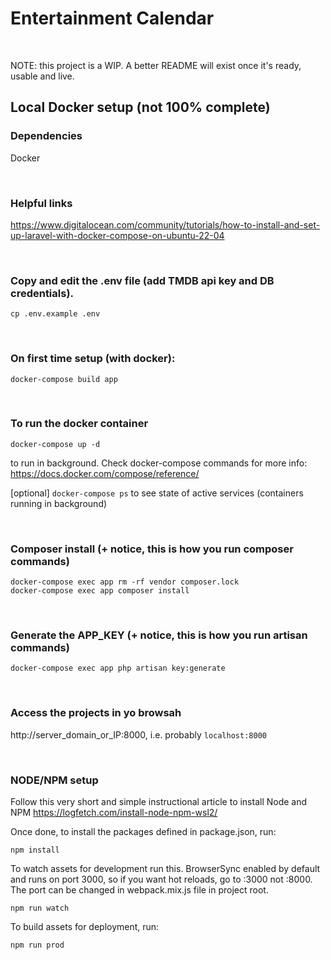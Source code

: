 # Entertainment Calendar 

<br>

NOTE: this project is a WIP. A better README will exist once it's ready, usable and live.

## Local Docker setup (not 100% complete)

### Dependencies
  Docker
  
<br>

### Helpful links
  https://www.digitalocean.com/community/tutorials/how-to-install-and-set-up-laravel-with-docker-compose-on-ubuntu-22-04 
  
<br>

### Copy and edit the .env file (add TMDB api key and DB credentials). 

```
cp .env.example .env
```

<br>

### On first time setup (with docker):

```
docker-compose build app
```

<br>

### To run the docker container

```
docker-compose up -d
```

to run in background. Check docker-compose commands for more info: https://docs.docker.com/compose/reference/ 

[optional] 
```docker-compose ps```
to see state of active services (containers running in background)

<br>

### Composer install (+ notice, this is how you run composer commands)

```
docker-compose exec app rm -rf vendor composer.lock
docker-compose exec app composer install
```

<br>

### Generate the APP_KEY (+ notice, this is how you run artisan commands)

```
docker-compose exec app php artisan key:generate
```

<br>

### Access the projects in yo browsah

http://server_domain_or_IP:8000, i.e. probably `localhost:8000`

<br>

### NODE/NPM setup

Follow this very short and simple instructional article to install Node and NPM https://logfetch.com/install-node-npm-wsl2/ 

Once done, to install the packages defined in package.json, run: 

```
npm install
```

To watch assets for development run this. BrowserSync enabled by default and runs on port 3000, so if you want hot reloads, go to :3000 not :8000. The port can be changed in webpack.mix.js file in project root.

```
npm run watch
```

To build assets for deployment, run:
```
npm run prod
``` 

